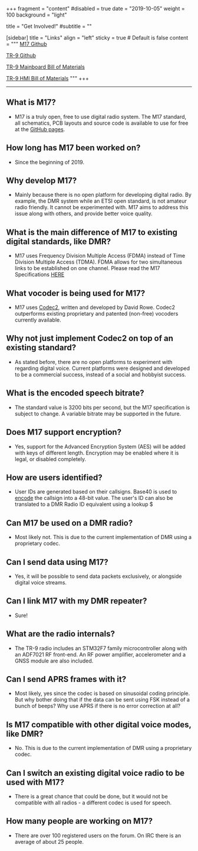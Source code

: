 +++
fragment = "content"
#disabled = true
date = "2019-10-05"
weight = 100
background = "light"

title = "Get Involved!"
#subtitle = ""

[sidebar]
  title = "Links"
  align = "left"
  sticky = true # Default is false
  content = """
[M17 Github](https://github.com/M17-Project)

[TR-9 Github](https://github.com/M17-Project/TR-9)

[TR-9 Mainboard Bill of Materials](https://htmlpreview.github.io/?https://github.com/M17-Project/TR-9/blob/master/kicad/Mainboard/BOM/ibom.html)

[TR-9 HMI Bill of Materials](https://htmlpreview.github.io/?https://github.com/M17-Project/TR-9/blob/master/kicad/HMI/BOM/ibom.html)
"""
+++

---
What is M17?
------------

* M17 is a truly open, free to use digital radio system. The M17 standard, all schematics, PCB layouts and source code is available to use for free at the [GitHub pages](https://github.com/M17-Project).

How long has M17 been worked on?
--------------------------------

* Since the beginning of 2019.

Why develop M17?
----------------

* Mainly because there is no open platform for developing digital radio. By example, the DMR system while an ETSI open standard, is not amateur radio friendly. It cannot be experimented with. M17 aims to address this issue along with others, and provide better voice quality.

What is the main difference of M17 to existing digital standards, like DMR?
---------------------------------------------------------------------------

* M17 uses Frequency Division Multiple Access (FDMA) instead of Time Division Multiple Access (TDMA). FDMA allows for two simultaneous links to be established on one channel. Please read the M17 Specifications [HERE](https://m17-protocol-specification.readthedocs.io/en/latest/)

What vocoder is being used for M17?
-----------------------------------

* M17 uses [Codec2](http://www.rowetel.com/wordpress/?page_id=452), written and developed by David Rowe. Codec2 outperforms existing proprietary and patented (non-free) vocoders currently available.

Why not just implement Codec2 on top of an existing standard?
-------------------------------------------------------------

* As stated before, there are no open platforms to experiment with regarding digital voice. Current platforms were designed and developed to be a commercial success, instead of a social and hobbyist success.

What is the encoded speech bitrate?
-----------------------------------

* The standard value is 3200 bits per second, but the M17 specification is subject to change. A variable bitrate may be supported in the future.

Does M17 support encryption?
----------------------------

* Yes, support for the Advanced Encryption System (AES) will be added with keys of different length. Encryption may be enabled where it is legal, or disabled completely.

How are users identified?
-------------------------

* User IDs are generated based on their callsigns. Base40 is used to [encode](https://m17.programradios.com/) the callsign into a 48-bit value. The user's ID can also be translated to a DMR Radio ID equivalent using a lookup $

Can M17 be used on a DMR radio?
-------------------------------

* Most likely not. This is due to the current implementation of DMR using a proprietary codec.

Can I send data using M17?
--------------------------

* Yes, it will be possible to send data packets exclusively, or alongside digital voice streams.

Can I link M17 with my DMR repeater?
------------------------------------

* Sure!

What are the radio internals?
-----------------------------

* The TR-9 radio includes an STM32F7 family microcontroller along with an ADF7021 RF front-end. An RF power amplifier, accelerometer and a GNSS module are also included.

Can I send APRS frames with it?
-------------------------------

* Most likely, yes since the codec is based on sinusoidal coding principle. But why bother doing that if the data can be sent using FSK instead of a bunch of beeps? Why use APRS if there is no error correction at all?

Is M17 compatible with other digital voice modes, like DMR?
-----------------------------------------------------------

* No. This is due to the current implementation of DMR using a proprietary codec.

Can I switch an existing digital voice radio to be used with M17?
-----------------------------------------------------------------

* There is a great chance that could be done, but it would not be compatible with all radios - a different codec is used for speech.

How many people are working on M17?
-----------------------------------

* There are over 100 registered users on the forum. On IRC there is an average of about 25 people.
